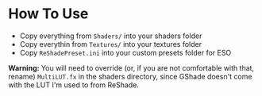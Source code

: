 # How To Use

- Copy everything from `Shaders/` into your shaders folder
- Copy everythin from `Textures/` into your textures folder
- Copy `ReShadePreset.ini` into your custom presets folder for ESO

**Warning:** You will need to override (or, if you are not comfortable with that, rename) `MultiLUT.fx` in the shaders directory, since GShade doesn't come with the LUT I'm used to from ReShade.
